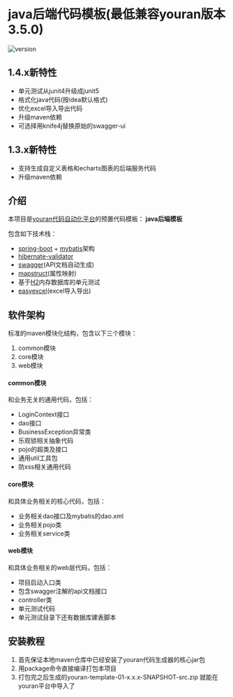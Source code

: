 # java后端代码模板(最低兼容youran版本3.5.0)

![version](https://img.shields.io/badge/youran-v3.5.0-orange)

## 1.4.x新特性
- 单元测试从junit4升级成junit5
- 格式化java代码(按idea默认格式)
- 优化excel导入导出代码
- 升级maven依赖
- 可选择用knife4j替换原始的swagger-ui

## 1.3.x新特性
- 支持生成自定义表格和echarts图表的后端服务代码
- 升级maven依赖

## 介绍

本项目是<a href="../../../youran" target="_blank">youran代码自动化平台</a>的预置代码模板：
**java后端模板**

包含如下技术栈：
- <a href="https://spring.io/projects/spring-boot" target="_blank">spring-boot</a> + <a href="http://www.mybatis.org/mybatis-3" target="_blank">mybatis</a>架构
- <a href="http://hibernate.org/validator/releases" target="_blank">hibernate-validator</a>
- <a href="https://swagger.io" target="_blank">swagger</a>(API文档自动生成)
- <a href="http://mapstruct.org" target="_blank">mapstruct</a>(属性映射)
- 基于<a href="http://www.h2database.com" target="_blank">H2</a>内存数据库的单元测试
- <a href="https://github.com/alibaba/easyexcel" target="_blank">easyexcel</a>(excel导入导出)

## 软件架构
标准的maven模块化结构，包含以下三个模块：

1. common模块
2. core模块
3. web模块

#### common模块

和业务无关的通用代码，包括：
- LoginContext接口
- dao接口
- BusinessException异常类
- 乐观锁相关抽象代码
- pojo的超类及接口
- 通用util工具包
- 防xss相关通用代码


#### core模块

和具体业务相关的核心代码，包括：
- 业务相关dao接口及mybatis的dao.xml
- 业务相关pojo类
- 业务相关service类

#### web模块

和具体业务相关的web层代码，包括：
- 项目启动入口类
- 包含swagger注解的api文档接口
- controller类
- 单元测试代码
- 单元测试目录下还有数据库建表脚本


## 安装教程

1.  首先保证本地maven仓库中已经安装了youran代码生成器的核心jar包
2.  用package命令直接编译打包本项目
3.  打包完之后生成的youran-template-01-x.x.x-SNAPSHOT-src.zip
就能在youran平台中导入了

